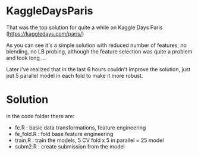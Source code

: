 # KaggleDaysParis
That was the top solution for quite a while on Kaggle Days Paris (https://kaggledays.com/paris/)

As you can see it's a simple solution with reduced number of features, no blending, no LB probing, although the feature selection was quite a problem and took long ... 

Later i've realized that in the last 6 hours couldn't improve the solution, just put 5 parallel model in each fold to make it more robust.

# Solution

in the code folder there are:
  - fe.R : basic data transformations, feature engineering
  - fe_fold.R : fold base feature engineering
  - train.R : train the models, 5 CV fold x 5 in parallel = 25 model
  - subm2.R : create submission from the model
